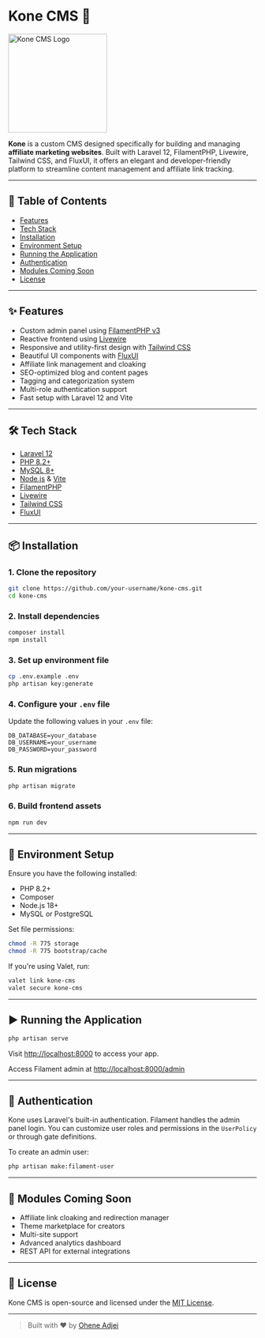 # Kone CMS 🧩

<img src="/kone-transparent.png" alt="Kone CMS Logo" width="200" />

**Kone** is a custom CMS designed specifically for building and managing **affiliate marketing websites**. Built with Laravel 12, FilamentPHP, Livewire, Tailwind CSS, and FluxUI, it offers an elegant and developer-friendly platform to streamline content management and affiliate link tracking.

---

## 📌 Table of Contents
- [Features](#-features)
- [Tech Stack](#-tech-stack)
- [Installation](#-installation)
- [Environment Setup](#-environment-setup)
- [Running the Application](#-running-the-application)
- [Authentication](#-authentication)
- [Modules Coming Soon](#-modules-coming-soon)
- [License](#-license)

---

## ✨ Features
- Custom admin panel using [FilamentPHP v3](https://filamentphp.com)
- Reactive frontend using [Livewire](https://livewire.laravel.com/)
- Responsive and utility-first design with [Tailwind CSS](https://tailwindcss.com/)
- Beautiful UI components with [FluxUI](https://fluxui.dev/)
- Affiliate link management and cloaking
- SEO-optimized blog and content pages
- Tagging and categorization system
- Multi-role authentication support
- Fast setup with Laravel 12 and Vite

---

## 🛠️ Tech Stack
- [Laravel 12](https://laravel.com/docs/12.x)
- [PHP 8.2+](https://www.php.net/releases/8.2/en.php)
- [MySQL 8+](https://www.mysql.com/)
- [Node.js](https://nodejs.org/en/) & [Vite](https://vitejs.dev/)
- [FilamentPHP](https://filamentphp.com)
- [Livewire](https://livewire.laravel.com/)
- [Tailwind CSS](https://tailwindcss.com/)
- [FluxUI](https://fluxui.dev/)

---

## 📦 Installation

### 1. Clone the repository
```bash
git clone https://github.com/your-username/kone-cms.git
cd kone-cms
```

### 2. Install dependencies
```bash
composer install
npm install
```

### 3. Set up environment file
```bash
cp .env.example .env
php artisan key:generate
```

### 4. Configure your `.env` file
Update the following values in your `.env` file:
```env
DB_DATABASE=your_database
DB_USERNAME=your_username
DB_PASSWORD=your_password
```

### 5. Run migrations
```bash
php artisan migrate
```

### 6. Build frontend assets
```bash
npm run dev
```

---

## 🧪 Environment Setup
Ensure you have the following installed:
- PHP 8.2+
- Composer
- Node.js 18+
- MySQL or PostgreSQL

Set file permissions:
```bash
chmod -R 775 storage
chmod -R 775 bootstrap/cache
```

If you're using Valet, run:
```bash
valet link kone-cms
valet secure kone-cms
```

---

## ▶️ Running the Application
```bash
php artisan serve
```
Visit [http://localhost:8000](http://localhost:8000) to access your app.

Access Filament admin at [http://localhost:8000/admin](http://localhost:8000/admin)

---

## 🔐 Authentication
Kone uses Laravel's built-in authentication. Filament handles the admin panel login. You can customize user roles and permissions in the `UserPolicy` or through gate definitions.

To create an admin user:
```bash
php artisan make:filament-user
```

---

## 🧩 Modules Coming Soon
- Affiliate link cloaking and redirection manager
- Theme marketplace for creators
- Multi-site support
- Advanced analytics dashboard
- REST API for external integrations

---

## 📄 License
Kone CMS is open-source and licensed under the [MIT License](LICENSE).

---

> Built with ❤️ by [Ohene Adjei](https://github.com/oheneadj)


